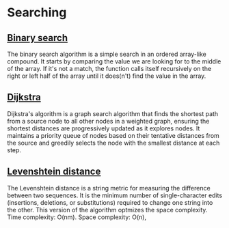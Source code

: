 # Searching

## [Binary search](./src/binary_search.cairo)

The binary search algorithm is a simple search in an ordered array-like compound. It starts by comparing the value we are looking for to the middle of the array. If it's not a match, the function calls itself recursively on the right or left half of the array until it does(n't) find the value in the array.

## [Dijkstra](./src/dijkstra.cairo)

Dijkstra's algorithm is a graph search algorithm that finds the shortest path from a source node to all other nodes in a weighted graph, ensuring the shortest distances are progressively updated as it explores nodes. It maintains a priority queue of nodes based on their tentative distances from the source and greedily selects the node with the smallest distance at each step.

## [Levenshtein distance](./src/levenshtein_distance.cairo)

The Levenshtein distance is a string metric for measuring the difference between two sequences. It is the minimum number of single-character edits (insertions, deletions, or substitutions) required to change one string into the other. This version of the algorithm optmizes the space complexity. Time complexity: O(nm). Space complexity: O(n),
